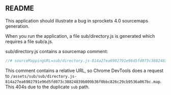 ## README

This application should illustrate a bug in sprockets 4.0 sourcemaps generation.

When you run the application, a file sub/directory.js is generated which requires a file sub/a.js.

sub/directory.js contains a sourcemap comment:

```javascript
//# sourceMappingURL=sub/directory.js-814a27ea6902791e96d5fd073c38824839b809b36f0bbc826c29cb9536a067bc.map
```

This comment contains a relative URL, so Chrome DevTools does a request to `/assets/sub/sub/directory.js-814a27ea6902791e96d5fd073c38824839b809b36f0bbc826c29cb9536a067bc.map`. This 404s due to the duplicate `sub` path.

